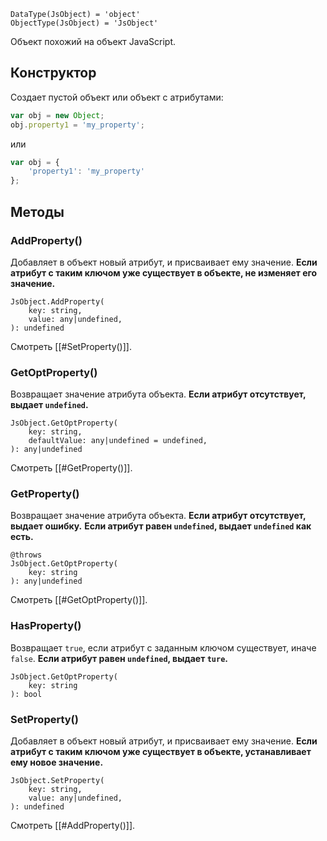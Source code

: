 ```
DataType(JsObject) = 'object'
ObjectType(JsObject) = 'JsObject'
```

Объект похожий на объект JavaScript.

## Конструктор
Создает пустой объект или объект с атрибутами:
```js
var obj = new Object;
obj.property1 = 'my_property';
```
или
```js
var obj = {
	'property1': 'my_property'
};
```

## Методы

### AddProperty()
Добавляет в объект новый атрибут, и присваивает ему значение.
**Если атрибут с таким ключом уже существует в объекте, не изменяет его значение.**
```
JsObject.AddProperty(
	key: string,
	value: any|undefined,
): undefined
```
Смотреть [[#SetProperty()]].

### GetOptProperty()
Возвращает значение атрибута объекта.
**Если атрибут отсутствует, выдает `undefined`.**
```
JsObject.GetOptProperty(
	key: string,
	defaultValue: any|undefined = undefined,
): any|undefined
```
Смотреть [[#GetProperty()]].

### GetProperty()
Возвращает значение атрибута объекта.
**Если атрибут отсутствует, выдает ошибку.**
**Если атрибут равен `undefined`, выдает `undefined` как есть.**
```
@throws 
JsObject.GetOptProperty(
	key: string
): any|undefined
```
Смотреть [[#GetOptProperty()]].

### HasProperty()
Возвращает `true`, если атрибут с заданным ключом существует, иначе `false`.
**Если атрибут равен `undefined`, выдает `ture`.**
```
JsObject.GetOptProperty(
	key: string
): bool
```

### SetProperty()
Добавляет в объект новый атрибут, и присваивает ему значение.
**Если атрибут с таким ключом уже существует в объекте, устанавливает ему новое значение.**
```
JsObject.SetProperty(
	key: string,
	value: any|undefined,
): undefined
```
Смотреть [[#AddProperty()]].
